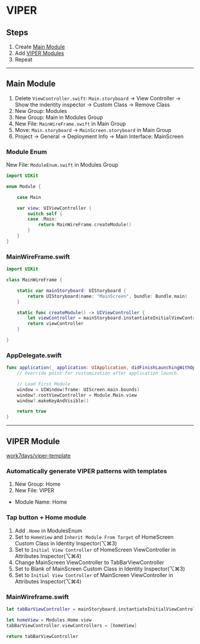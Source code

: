 # VIPER

## Steps

1. Create [Main Module](#main-module)
1. Add [VIPER Modules](#viper-module)
1. Repeat

---

## Main Module

1. Delete `ViewController.swift`: `Main.storyboard` -> View Controller -> Show the indentity inspector -> Custom Class -> Remove Class
1. New Group: Modules
1. New Group: Main in Modules Group
1. New File: `MainWireFrame.swift` in Main Group
1. Move: `Main.storyboard` -> `MainScreen.storyboard` in Main Group
1. Project -> General -> Deployment Info -> Main Interface: MainScreen

### Module Enum

New File: `ModuleEnum.swift` in Modules Group

```swift
import UIKit

enum Module {

    case Main

    var view: UIViewController {
        switch self {
        case .Main:
            return MainWireFrame.createModule()
        }
    }
}
```

### MainWireFrame.swift

```swift
import UIKit

class MainWireFrame {

    static var mainStoryboard: UIStoryboard {
        return UIStoryboard(name: "MainScreen", bundle: Bundle.main)
    }

    static func createModule() -> UIViewController {
        let viewController = mainStoryboard.instantiateInitialViewController()!
        return viewController
    }

}
```

### AppDelegate.swift

```swift
func application(_ application: UIApplication, didFinishLaunchingWithOptions launchOptions: [UIApplicationLaunchOptionsKey: Any]?) -> Bool {
    // Override point for customization after application launch.

    // Load First Module
    window = UIWindow(frame: UIScreen.main.bounds)
    window?.rootViewController = Module.Main.view
    window?.makeKeyAndVisible()

    return true
}
```

---

## VIPER Module

[work7days/viper-template](https://github.com/work7days/viper-template)

### Automatically generate VIPER patterns with templates

1. New Group: Home
1. New File: VIPER
  - Module Name: Home

### Tap button + Home module

1. Add `.Home` in ModulesEnum
1. Set to `HomeView` and `Inherit Module From Target` of HomeScreen Custom Class in Identity Inspector(⌥⌘3)
1. Set to `Initial View Controller` of HomeScreen ViewController in Attributes Inspector(⌥⌘4)
1. Change MainScreen ViewController to TabBarViewController
1. Set to Blank of MainScreen Custom Class in Identity Inspector(⌥⌘3)
1. Set to `Initial View Controller` of MainScreen ViewController in Attributes Inspector(⌥⌘4)

### MainWireframe.swift

```swift
let tabBarViewController = mainStoryboard.instantiateInitialViewController() as! UITabBarController

let homeView = Modules.Home.view
tabBarViewController.viewControllers = [homeView]

return tabBarViewController
```
